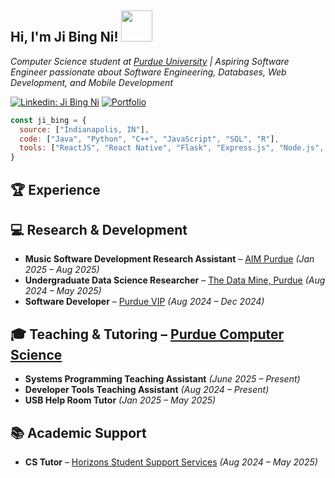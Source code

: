 <h2>Hi, I'm Ji Bing Ni! <img src="https://media.giphy.com/media/mGcNjsfWAjY5AEZNw6/giphy.gif" width="50"></h2>
<p><em>Computer Science student at <a target="_blank" href="https://www.purdue.edu/">Purdue University</a> | Aspiring Software Engineer passionate about Software Engineering, Databases, Web Development, and Mobile Development</em></p>

[![Linkedin: Ji Bing Ni](https://img.shields.io/badge/-JiBingNi-blue?style=flat-square&logo=Linkedin&logoColor=white&link=https://www.linkedin.com/in/jibing-ni/)](https://www.linkedin.com/in/jibing-ni/)
[![Portfolio](https://img.shields.io/badge/-Portfolio-ff69b4?style=flat-square&logo=internetexplorer&logoColor=white&link=https://jibing17.github.io/portfolio/)](https://jibing17.github.io/portfolio/)

```javascript
const ji_bing = {
  source: ["Indianapolis, IN"],
  code: ["Java", "Python", "C++", "JavaScript", "SQL", "R"],
  tools: ["ReactJS", "React Native", "Flask", "Express.js", "Node.js", "Material-UI", "Bootstrap", "TailwindCSS", "Git"]
}
```

## 🏆 Experience

## 💻 Research & Development
- **Music Software Development Research Assistant** – [AIM Purdue](https://ai4musicians.org/vip_info.html) *(Jan 2025 – Aug 2025)*
- **Undergraduate Data Science Researcher** – [The Data Mine, Purdue](https://datamine.purdue.edu/) *(Aug 2024 – May 2025)*
- **Software Developer** – [Purdue VIP](https://www.purdue.edu/VIP/) *(Aug 2024 – Dec 2024)*

## 🎓 Teaching & Tutoring – [Purdue Computer Science](https://www.cs.purdue.edu/)
- **Systems Programming Teaching Assistant** *(June 2025 – Present)*
- **Developer Tools Teaching Assistant** *(Aug 2024 – Present)*
- **USB Help Room Tutor** *(Jan 2025 – May 2025)*

## 📚 Academic Support
- **CS Tutor** – [Horizons Student Support Services](https://www.purdue.edu/horizons/) *(Aug 2024 – May 2025)*



